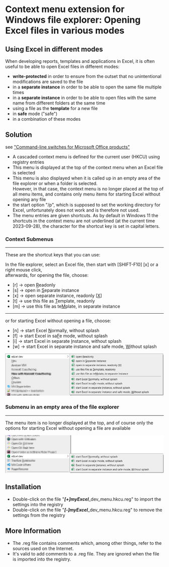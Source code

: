 [//]: # (see https://www.markdownguide.org/basic-syntax/ or https://commonmark.org/help/ for Markdown syntax )

# Context menu extension for Windows file explorer: Opening Excel files in various modes

## Using Excel in different modes

When developing reports, templates and applications in Excel, it is often useful to be able to open Excel files in different modes:

- **write-protected** in order to ensure from the outset that no unintentional modifications are saved to the file
- in a **separate instance** in order to be able to open the same file multiple times
- in a **separate instance** in order to be able to open files with the same name from different folders at the same time
- using a file as the **template** for a new file
- in **safe** mode ("safe")
- in a combination of these modes

## Solution

see ["Command-line switches for Microsoft Office products"](https://support.microsoft.com/en-gb/office/command-line-switches-for-microsoft-office-products-079164cd-4ef5-4178-b235-441737deb3a6#Category=Excel)

- A cascaded context menu is defined for the current user (HKCU) using registry entries
- This menu is displayed at the top of the context menu when an Excel file is selected
- This menu is also displayed when it is called up in an empty area of the file explorer or when a folder is selected.<br />
However, in that case, the context menu is no longer placed at the top of all menu items, and contains only menu items for starting Excel without opening any file
- the start option "/p", which is supposed to set the working directory for Excel, unfortunately does not work and is therefore not used.
- The menu entries are given shortcuts. As by default in Windows 11 the shortcuts in the context menu are not underlined (at the current time 2023-09-28), the character for the shortcut key is set in capital letters.

[//]: # (> Note: Shortcuts are only displayed underlined if the corresponding system setting is activated:)
[//]: # (>)
[//]: # (> ![shortcut_underline_settings] ./img/keyboard_settings_shortcut_underline.de.png)
[//]: # (<br />)

### Context Submenus

***

These are the shortcut keys that you can use:

In the file explorer, select an Excel file, then start with \[SHIFT-F10\] \[x\] or a right mouse click,<br />
afterwards, for opening the file, choose:
- \[r\] &rarr; open <u>R</u>eadonly
- \[s\] &rarr; open in <u>S</u>eparate instance
- \[x\] &rarr; open separate instance, readonly \[<u>X</u>\]
- \[t\] &rarr; use this file as <u>T</u>emplate, readonly
- \[m\] &rarr; use this file as te<u>M</u>plate, in separate instance
----
or for starting Excel without opening a file, choose:
- \[n\] &rarr; start Excel <u>N</u>ormally, without splash
- \[f\] &rarr; start Excel in sa<u>F</u>e mode, without splash
- \[i\] &rarr; start Excel in separate <u>I</u>nstance, without splash
- \[w\] &rarr; start Excel in separate instance and safe mode, <u>W</u>ithout splash

![kontextmenü_datei](./img/file.png)


### Submenu in an empty area of the file explorer

***

The menu item is no longer displayed at the top, and of course only the options for starting Excel without opening a file are available

![kontextmenü_verzeichnis](./img/dir.png)

## Installation

- Double-click on the file "***\[+\]myExcel***_dev_menu.hkcu.reg" to import the settings into the registry
- Double-click on the file "***\[-\]myExcel***_dev_menu.hkcu.reg" to remove the settings from the registry

## More Information

- The .reg file contains comments which, among other things, refer to the sources used on the Internet.
- It's valid to add comments to a .reg file. They are ignored when the file is imported into the registry.